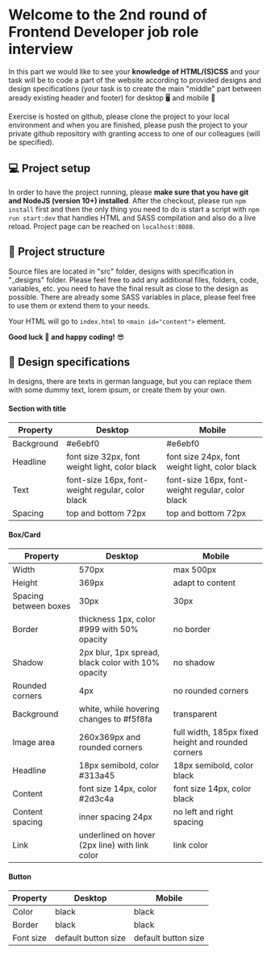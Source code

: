# Welcome to the 2nd round of Frontend Developer job role interview

In this part we would like to see your **knowledge of HTML/(S)CSS** and your task will be to code a part of the website according to provided designs and design specifications (your task is to create the main "middle" part between aready existing header and footer) for desktop :desktop_computer: and mobile :iphone:

Exercise is hosted on github, please clone the project to your local environment and when you are finished, please push the project to your private github repository with granting access to one of our colleagues (will be specified).

## :computer:  Project setup

In order to have the project running, please **make sure that you have git and NodeJS (version 10+) installed**. After the checkout, please run `npm install` first and then the only thing you need to do is start a script with `npm run start:dev` that handles HTML and SASS compilation and also do a live reload. Project page can be reached on `localhost:8080`.

## :open_file_folder:  Project structure

Source files are located in "src" folder, designs with specification in "_designs" folder. Please feel free to add any additional files, folders, code, variables, etc. you need to have the final result as close to the design as possible. There are already some SASS variables in place, please feel free to use them or extend them to your needs.

Your HTML will go to `index.html` to `<main id="content">` element.

**Good luck :crossed_fingers: and happy coding!** :sunglasses:

## :book:  Design specifications

In designs, there are texts in german language, but you can replace them with some dummy text, lorem ipsum, or create them by your own.

#### Section with title

Property | Desktop | Mobile
------------ | ------------ | -------------
Background | #e6ebf0 | #e6ebf0
Headline | font size 32px, font weight light, color black  | font size 24px, font weight light, color black
Text | font-size 16px, font-weight regular, color black | font-size 16px, font-weight regular, color black
Spacing | top and bottom 72px | top and bottom 72px

#### Box/Card

Property | Desktop | Mobile
------------ | ------------ | -------------
Width | 570px | max 500px 
Height | 369px | adapt to content
Spacing between boxes | 30px | 30px
Border | thickness 1px, color #999 with 50% opacity | no border
Shadow | 2px blur, 1px spread, black color with 10% opacity | no shadow
Rounded corners | 4px | no rounded corners
Background | white, while hovering changes to #f5f8fa | transparent
Image area | 260x369px and rounded corners | full width, 185px fixed height and rounded corners
Headline | 18px semibold, color #313a45 | 18px semibold, color black
Content | font size 14px, color #2d3c4a | font size 14px, color black
Content spacing | inner spacing 24px | no left and right spacing
Link | underlined on hover (2px line) with link color | link color

#### Button

Property | Desktop | Mobile
------------ | ------------ | -------------
Color | black | black
Border | black | black
Font size | default button size | default button size